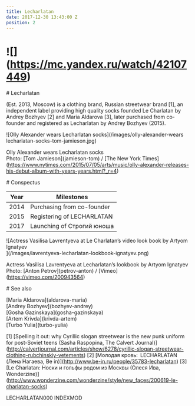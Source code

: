 ```yaml
---
title: Lecharlatan
date: 2017-12-30 13:43:00 Z
position: 2
---
```


# <div>!\[\](https://mc.yandex.ru/watch/42107449)</div>

<div id="wrapper">

\# Lecharlatan

<span class="likebtn-wrapper" data-theme="custom" data-btn_size="15" data-f_size="14" data-icon_l="sgn6-p" data-icon_d="sgn6-m" data-icon_size="8" data-icon_l_c="black" data-icon_l_c_v="black" data-icon_d_c="black" data-icon_d_c_v="black" data-label_c="black" data-label_c_v="black" data-counter_l_c="black" data-counter_d_c="black" data-bg_c="silver" data-brdr_c="silver" data-f_family="Georgia" data-label_fs="r" data-show_like_label="false" data-icon_like_show="false" data-icon_dislike_show="false" data-counter_type="subtract_dislikes" data-counter_clickable="true" data-counter_zero_show="true" data-site_id="588e3aa1943ec9e453989769"></span><script>(function (d, e, s) { if (d.getElementById("likebtn_wjs")) return; a = d.createElement(e); m = d.getElementsByTagName(e)\[0\]; a.async = 1; a.id = "likebtn_wjs"; a.src = s; m.parentNode.insertBefore(a, m) })(document, "script", "//w.likebtn.com/js/w/widget.js");</script> (Est. 2013, Moscow) is a clothing brand, Russian streetwear brand <span class="footnote">\[1\]</span>, an independent label providing high quality socks founded Le Charlatan by Andrey Bozhyev <span class="footnote">\[2\]</span> and Maria Aldarova <span class="footnote">\[3\]</span>, later purchased from co-founder and registered as Lecharlatan by Andrey Bozhyev (2015).

!\[Olly Alexander wears Lecharlatan socks\](/images/olly-alexander-wears lecharlatan-socks-tom-jamieson.jpg) 

Olly Alexander wears Lecharlatan socks  \
Photo: \[Tom Jamieson\](jamieson-tom) / \[The New York Times\](https://www.nytimes.com/2015/07/05/arts/music/olly-alexander-releases-his-debut-album-with-years-years.html?_r=4)  

\# Conspectus

<table class="sortable">

<thead>

<tr>

<th>Year</th>

<th>Milestones</th>

</tr>

</thead>

<tbody>

<tr>

<td>2014</td>

<td>Purchasing from co-founder</td>

</tr>

<tr>

<td>2015</td>

<td>Registering of LECHARLATAN</td>

</tr>

<tr>

<td>2017</td>

<td>Launching of Строгий юноша</td>

</tr>

</tbody>

</table>

!\[Actress Vasilisa Lavrentyeva at Le Charlatan’s video look book by Artyom Ignatyev\
\](/images/lavrentyeva-lecharlatan-lookbook-ignatyev.png) 

Actress Vasilisa Lavrentyeva at Lecharlatan’s lookbook by Artyom Ignatyev  \
Photo: \[Anton Petrov\](petrov-anton) / \[Vimeo\](https://vimeo.com/200943564)  

\# See also

\[Maria Aldarova\](aldarova-maria)  \
\[Andrey Bozhyev\](bozhyev-andrey)  \
\[Gosha Gazinskaya\](gosha-gazinskaya)  \
\[Artem Krivda\](krivda-artem)  \
\[Turbo Yulia\](turbo-yulia)  

\[1\] \[Spelling it out: why Cyrillic slogan streetwear is the new punk uniform for post-Soviet teens (Sasha Raspopina, The Calvert Journal)\](http://calvertjournal.com/articles/show/6278/cyrillic-slogan-streetwear-clothing-rubchinskiy-vetements) \[2\] \[Молодая кровь: LECHARLATAN (Лена Нагаева, Be in)\](http://www.be-in.ru/people/35783-lecharlatan) \[3\] \[Le Charlatan: Носки и гольфы родом из Москвы (Олеся Ива, Wonderzine)\](http://www.wonderzine.com/wonderzine/style/new_faces/200619-le-charlatan-socks)

<span class="highlight">LECHARLATAN</span><span class="highlight" id="lecharlatan">000 INDEXMOD</span>  \
<span class="date-year"></span>  

<script>w3IncludeHTML();</script></div>